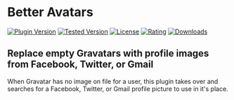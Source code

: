 # Better Avatars

[![Plugin Version](https://img.shields.io/wordpress/plugin/v/better-avatars.svg)](https://wordpress.org/plugins/better-avatars/)
[![Tested Version](https://img.shields.io/wordpress/v/better-avatars.svg)](https://wordpress.org/plugins/better-avatars/)
[![License](https://img.shields.io/badge/license-GPLv2-blue.svg)](https://wordpress.org/about/license/)
[![Rating](https://img.shields.io/wordpress/plugin/r/better-avatars.svg)](https://wordpress.org/support/view/plugin-reviews/better-avatars)
[![Downloads](https://img.shields.io/wordpress/plugin/dt/better-avatars.svg)](https://wordpress.org/plugins/better-avatars/)


## Replace empty Gravatars with profile images from Facebook, Twitter, or Gmail

When Gravatar has no image on file for a user, this plugin takes over and searches for a Facebook, Twitter, or Gmail profile picture to use in it's place.
